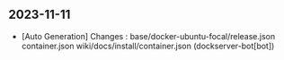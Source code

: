 
## 2023-11-11
 * [Auto Generation] Changes : base/docker-ubuntu-focal/release.json container.json wiki/docs/install/container.json (dockserver-bot[bot])
